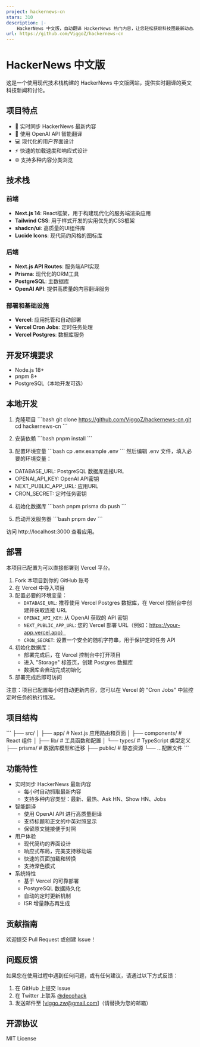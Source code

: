 ```yaml
---
project: hackernews-cn
stars: 310
description: |-
    HackerNews 中文版，自动翻译 HackerNews 热门内容，让您轻松获取科技圈最新动态。包含热门文章、最新资讯、问答讨论、项目展示等多种内容。
url: https://github.com/ViggoZ/hackernews-cn
---
```


# HackerNews 中文版

这是一个使用现代技术栈构建的 HackerNews 中文版网站，提供实时翻译的英文科技新闻和讨论。

## 项目特点

- 🚀 实时同步 HackerNews 最新内容
- 🤖 使用 OpenAI API 智能翻译
- 💻 现代化的用户界面设计
- ⚡ 快速的加载速度和响应式设计
- 🌐 支持多种内容分类浏览

## 技术栈

### 前端
- **Next.js 14**: React框架，用于构建现代化的服务端渲染应用
- **Tailwind CSS**: 用于样式开发的实用优先的CSS框架
- **shadcn/ui**: 高质量的UI组件库
- **Lucide Icons**: 现代简约风格的图标库

### 后端
- **Next.js API Routes**: 服务端API实现
- **Prisma**: 现代化的ORM工具
- **PostgreSQL**: 主数据库
- **OpenAI API**: 提供高质量的内容翻译服务

### 部署和基础设施
- **Vercel**: 应用托管和自动部署
- **Vercel Cron Jobs**: 定时任务处理
- **Vercel Postgres**: 数据库服务

## 开发环境要求

- Node.js 18+
- pnpm 8+
- PostgreSQL（本地开发可选）

## 本地开发

1. 克隆项目
\`\`\`bash
git clone https://github.com/ViggoZ/hackernews-cn.git
cd hackernews-cn
\`\`\`

2. 安装依赖
\`\`\`bash
pnpm install
\`\`\`

3. 配置环境变量
\`\`\`bash
cp .env.example .env
\`\`\`
然后编辑 .env 文件，填入必要的环境变量：
- DATABASE_URL: PostgreSQL 数据库连接URL
- OPENAI_API_KEY: OpenAI API密钥
- NEXT_PUBLIC_APP_URL: 应用URL
- CRON_SECRET: 定时任务密钥

4. 初始化数据库
\`\`\`bash
pnpm prisma db push
\`\`\`

5. 启动开发服务器
\`\`\`bash
pnpm dev
\`\`\`

访问 http://localhost:3000 查看应用。

## 部署

本项目已配置为可以直接部署到 Vercel 平台。

1. Fork 本项目到你的 GitHub 账号
2. 在 Vercel 中导入项目
3. 配置必要的环境变量：
   - `DATABASE_URL`: 推荐使用 Vercel Postgres 数据库，在 Vercel 控制台中创建并获取连接 URL
   - `OPENAI_API_KEY`: 从 OpenAI 获取的 API 密钥
   - `NEXT_PUBLIC_APP_URL`: 您的 Vercel 部署 URL（例如：https://your-app.vercel.app）
   - `CRON_SECRET`: 设置一个安全的随机字符串，用于保护定时任务 API
4. 初始化数据库：
   - 部署完成后，在 Vercel 控制台中打开项目
   - 进入 "Storage" 标签页，创建 Postgres 数据库
   - 数据库会自动完成初始化
5. 部署完成后即可访问

注意：项目已配置每小时自动更新内容，您可以在 Vercel 的 "Cron Jobs" 中监控定时任务的执行情况。

## 项目结构

\`\`\`
├── src/
│   ├── app/          # Next.js 应用路由和页面
│   ├── components/   # React 组件
│   ├── lib/         # 工具函数和配置
│   └── types/       # TypeScript 类型定义
├── prisma/          # 数据库模型和迁移
├── public/          # 静态资源
└── ...配置文件
\`\`\`

## 功能特性

- 实时同步 HackerNews 最新内容
  - 每小时自动抓取最新内容
  - 支持多种内容类型：最新、最热、Ask HN、Show HN、Jobs
- 智能翻译
  - 使用 OpenAI API 进行高质量翻译
  - 支持标题和正文的中英对照显示
  - 保留原文链接便于对照
- 用户体验
  - 现代简约的界面设计
  - 响应式布局，完美支持移动端
  - 快速的页面加载和转换
  - 支持深色模式
- 系统特性
  - 基于 Vercel 的可靠部署
  - PostgreSQL 数据持久化
  - 自动的定时更新机制
  - ISR 增量静态再生成

## 贡献指南

欢迎提交 Pull Request 或创建 Issue！

## 问题反馈

如果您在使用过程中遇到任何问题，或有任何建议，请通过以下方式反馈：

1. 在 GitHub 上提交 Issue
2. 在 Twitter 上联系 [@decohack](https://twitter.com/decohack)
3. 发送邮件至 [viggo.zw@gmail.com]（请替换为您的邮箱）

## 开源协议

MIT License

